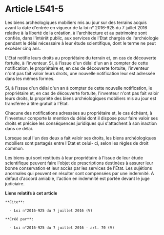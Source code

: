 # Article L541-5

Les biens archéologiques mobiliers mis au jour sur des terrains acquis avant la date d'entrée en vigueur de la loi n°
2016-925 du 7 juillet 2016 relative à la liberté de la création, à l'architecture et au patrimoine sont confiés, dans
l'intérêt public, aux services de l'Etat chargés de l'archéologie pendant le délai nécessaire à leur étude scientifique, dont
le terme ne peut excéder cinq ans. 

L'Etat notifie leurs droits au propriétaire du terrain et, en cas de découverte fortuite, à l'inventeur. Si, à l'issue d'un
délai d'un an à compter de cette notification, le propriétaire et, en cas de découverte fortuite, l'inventeur n'ont pas fait
valoir leurs droits, une nouvelle notification leur est adressée dans les mêmes formes. 

Si, à l'issue d'un délai d'un an à compter de cette nouvelle notification, le propriétaire et, en cas de découverte fortuite,
l'inventeur n'ont pas fait valoir leurs droits, la propriété des biens archéologiques mobiliers mis au jour est transférée à
titre gratuit à l'Etat. 

Chacune des notifications adressées au propriétaire et, le cas échéant, à l'inventeur comporte la mention du délai dont il
dispose pour faire valoir ses droits et précise les conséquences juridiques qui s'attachent à son inaction dans ce délai. 

Lorsque seul l'un des deux a fait valoir ses droits, les biens archéologiques mobiliers sont partagés entre l'Etat et celui-
ci, selon les règles de droit commun. 

Les biens qui sont restitués à leur propriétaire à l'issue de leur étude scientifique peuvent faire l'objet de prescriptions
destinées à assurer leur bonne conservation et leur accès par les services de l'Etat. Les sujétions anormales qui peuvent en
résulter sont compensées par une indemnité. A défaut d'accord amiable, l'action en indemnité est portée devant le juge
judiciaire.

**Liens relatifs à cet article**

	**Cite**:

	  - Loi n°2016-925 du 7 juillet 2016 (V)

	**Créé par**:

	  - Loi n°2016-925 du 7 juillet 2016 - art. 70 (V)
